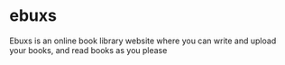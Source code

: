 # ebuxs
Ebuxs is an online book library website where you can write and upload your books, and read books as you please
